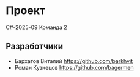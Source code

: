 # Проект
C#-2025-09 Команда 2

## Разработчики
* Бархатов Виталий https://github.com/barkhvit
* Роман Кузнецов https://github.com/bagermen